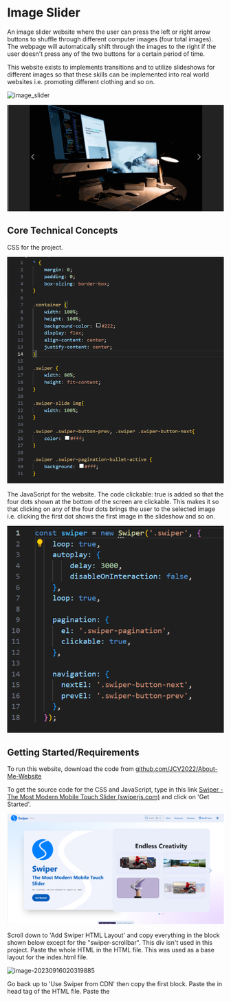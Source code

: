 # Image Slider

An image slider website where the user can press the left or right arrow buttons to shuffle through different computer images (four total images). The webpage will automatically shift through the images to the right if the user doesn't press any of the two buttons for a certain period of time.

This website exists to implements transitions and to utilize slideshows for different images so that these skills can be implemented into real world websites i.e. promoting different clothing and so on.

![image_slider](images/image_slider.gif)

![image_slider1](images/image_slider1.gif)

## Core Technical Concepts

CSS for the project. 

![](images/amazoncss.png)

The JavaScript for the website. The code clickable: true is added so that the four dots shown at the bottom of the screen are clickable. This makes it so that clicking on any of the four dots brings the user to the selected image i.e. clicking the first dot shows the first image in the slideshow and so on.

![](images/amazonjs.png)

## Getting Started/Requirements

To run this website, download the code from [github.com/JCV2022/About-Me-Website](https://github.com/JCV2022/About-Me-Website)

To get the source code for the CSS and JavaScript, type in this link [Swiper - The Most Modern Mobile Touch Slider (swiperjs.com)](https://swiperjs.com/) and click on 'Get Started'.

![](images/amazonswiper.png)

Scroll down to 'Add Swiper HTML Layout' and copy everything in the block shown below except for the "swiper-scrollbar". This div isn't used in this project. Paste the whole HTML in the HTML file. This was used as a base layout for the index.html file.

![image-20230916020319885](C:\Users\jonat\AppData\Roaming\Typora\typora-user-images\image-20230916020319885.png)

Go back up to 'Use Swiper from CDN' then copy the first block. Paste the <link> in head tag of the HTML file. Paste the <script> in the <body> at the bottom.

![image-20230916020300919](C:\Users\jonat\AppData\Roaming\Typora\typora-user-images\image-20230916020300919.png)

Go to 'Initialize Swiper' and go down to 'Initialize Swiper'. Copy the block of code and paste it in a JavaScript file. Delete the scrollbar function.

![image-20230916020951594](C:\Users\jonat\AppData\Roaming\Typora\typora-user-images\image-20230916020951594.png)

A code editor program is needed. Any should do fine, I used Visual Studio Code to code my website.

If you do use Visual Studio Code as your code editor, install the extension Live Server to be able to run the code in real-time.

![image-20230910181043468](C:\Users\jonat\AppData\Roaming\Typora\typora-user-images\image-20230910181043468.png)

## Todo

Make the JavaScript take product quantities inputted into consideration when manipulating the number added to the cart i.e. adding 10 basketballs to the cart should increment the number added to the cart to 10 not 1. 

Add functionality to the checkout.html. Right now, only displays two set products and can't checkout.

Edit tracking.html to take orders placed and track them. Set orders are in place by default.

Complete cart.js and checkout.js files.

## Contact Info

My email address is vujonathan00@gmail.com

My github is github.com/JCV2022

My linkedIn is linkedin.com/in/jonathan-vu-409a71132/
